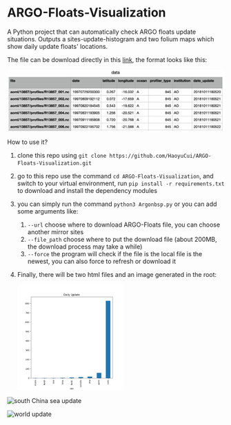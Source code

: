 # ARGO-Floats-Visualization
A Python project that can automatically check ARGO floats update situations. Outputs a sites-update-histogram and two folium maps which show daily update floats' locations. 

The file can be download directly in this [link](https://data-argo.ifremer.fr/ar_index_global_prof.txt), the format looks like this:

![eg](imgs/eg.png)

How to use it?

1. clone this repo using `git clone https://github.com/HaoyuCui/ARGO-Floats-Visualization.git`

2. go to this repo use the command `cd ARGO-Floats-Visualization`, and switch to your virtual environment, run `pip install -r requirements.txt` to download and install the dependency modules

3. you can simply run the command `python3 Argonbsp.py` or you can add some arguments like:

   1. `--url` choose where to download ARGO-Floats file, you can choose another mirror sites
   2. `--file_path` choose where to put the download file (about 200MB, the download process may take a while)
   3. `--force` the program will check if the file is the local file is the newest, you can also force to refresh or download it

4. Finally, there will be two html files and an image generated in the root:

   <img src="imgs/col.png" alt="col" style="zoom:35%;" />

![south China sea update](imgs/south%20China%20sea%20update.gif)

![world update](imgs/world%20update.gif)
